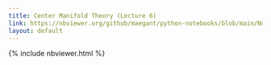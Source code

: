 ```yaml
---
title: Center Manifold Theory (Lecture 6)
link: https://nbviewer.org/github/maegant/python-notebooks/blob/main/NonlinearControl/center-manifold.ipynb
layout: default
---
```


{% include nbviewer.html %}